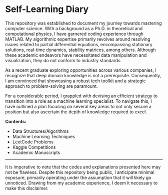 # Self-Learning Diary

This repository was established to document my journey towards mastering computer science. With a background as a Ph.D. in theoretical and computational physics, I have garnered coding experience through MATLAB. My algorithmic expertise primarily revolves around resolving issues related to partial differential equations, encompassing stationary solutions, real-time dynamics, stability matrices, among others. Although these academic endeavors have necessitated data manipulation and visualization, they do not conform to industry standards.

As a recent graduate exploring opportunities across various companies, I recognize that deep domain knowledge is not a prerequisite. Consequently, I am convinced that showcasing a robust tech toolkit and a strategic approach to problem-solving are paramount.

For a considerable period, I grappled with devising an efficient strategy to transition into a role as a machine learning specialist. To navigate this, I have outlined a plan focusing on several key areas to not only secure a position but also ascertain the depth of knowledge required to excel.

**Contents:** 
- Data Structures/Algorithms
- Machine Learning Techniques
- LeetCode Problems
- Kaggle Competitions
- Academic Manuscripts

---
It is imperative to note that the codes and explanations presented here may not be flawless. Despite this repository being public, I anticipate minimal exposure, primarily operating under the assumption that it will likely go unnoticed. Drawing from my academic experience, I deem it necessary to make this disclaimer.

